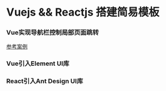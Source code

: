 ﻿# Vuejs && Reactjs 搭建简易模板

### Vue实现导航栏控制局部页面跳转  
[参考案例](https://smilecris.github.io/Vue-React/tab.html)


### Vue引入Element UI库

### React引入Ant Design UI库


